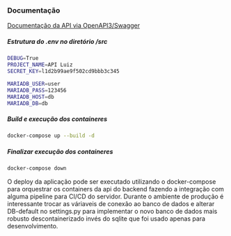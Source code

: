 ### Documentação

[Documentação da API via OpenAPI3/Swagger](http://localhost/docs)


##### Estrutura do .env no diretório /src 

```sh
DEBUG=True
PROJECT_NAME=API Luiz
SECRET_KEY=l1d2b99ae9f502cd9bbb3c345

MARIADB_USER=user
MARIADB_PASS=123456
MARIADB_HOST=db
MARIADB_DB=db

```


##### Build e execução dos containeres
```sh
docker-compose up --build -d
```

##### Finalizar execução dos containeres
```sh
docker-compose down
```

O deploy da aplicação pode ser executado utilizando o docker-compose para orquestrar os containers da api do backend
fazendo a integração com alguma pipeline para CI/CD do servidor.
Durante o ambiente de produção é interessante trocar as váriaveis de conexão ao banco de dados e alterar DB-default no settings.py 
para implementar o novo banco de dados mais robusto descontainerizado invés do sqlite que foi usado apenas para desenvolvimento.
